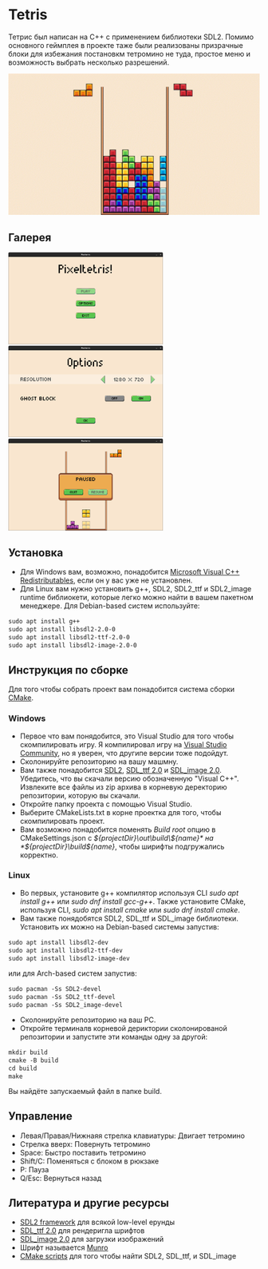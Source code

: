 # Tetris
Тетрис был написан на C++ с применением библиотеки SDL2. Помимо основного геймплея в проекте таже были реализованы призрачные блоки для избежания постановкм тетромино не туда, простое меню и возможность выбрать несколько разрешений.

![](gallery/gameplay.gif)

## Галерея 
<img src="gallery/mainmenu.png" width = "310"> <img src="gallery/options.png" width = "310"> <img src="gallery/pausemenu.png" width = "310">

## Установка 
- Для Windows вам, возможно, понадобится [Microsoft Visual C++ Redistributables](https://support.microsoft.com/en-us/topic/the-latest-supported-visual-c-downloads-2647da03-1eea-4433-9aff-95f26a218cc0), если он у вас уже не установлен.
- Для Linux вам нужно установить g++, SDL2, SDL2_ttf и SDL2_image runtime библиокети, которые легко можно найти в вашем пакетном менеджере. Для Debian-based систем используйте:
```
sudo apt install g++
sudo apt install libsdl2-2.0-0
sudo apt install libsdl2-ttf-2.0-0
sudo apt install libsdl2-image-2.0-0
```
## Инструкция по сборке
Для того чтобы собрать проект вам понадобится система сборки [CMake](https://cmake.org/overview/).

### Windows
- Первое что вам понядобится, это Visual Studio для того чтобы скомпилировать игру. Я компилировал игру на [Visual Studio Community](https://visualstudio.microsoft.com/vs/community/), но я уверен, что другипе версии тоже подойдут.
- Сколонируйте репозиторию на вашу машмну.
- Вам также понадобится [SDL2](https://www.libsdl.org/download-2.0.php), [SDL_ttf 2.0](https://www.libsdl.org/projects/SDL_ttf/) и [SDL_image 2.0](https://www.libsdl.org/projects/SDL_image/). Убедитесь, что вы скачали версию обозначенную "Visual C++". Извлеките все файлы из zip архива в корневую деректорию репозитории, которую вы скачали.
- Откройте папку проекта с помощью Visual Studio.
- Выберите CMakeLists.txt в корне проектка для того, чтобы скомпилировать проект.
- Вам возможно понадобится поменять *Build root* опцию в CMakeSettings.json с *${projectDir}\out\build\${name}* на *${projectDir}\build\${name}*, чтобы ширифты подгружались корректно.

### Linux
- Во первых, установите g++ компилятор используя CLI *sudo apt install g++* или *sudo dnf install gcc-g++*. Также установите CMake, используя CLI, *sudo apt install cmake* или *sudo dnf install cmake*.
- Вам также понядобятся SDL2, SDL_ttf и SDL_image библиотеки. Установить их можно на Debian-based системы запустив:
```
sudo apt install libsdl2-dev
sudo apt install libsdl2-ttf-dev
sudo apt install libsdl2-image-dev
```
или для Arch-based систем запустив:
```
sudo pacman -Ss SDL2-devel
sudo pacman -Ss SDL2_ttf-devel
sudo pacman -Ss SDL2_image-devel
```
- Сколонируйте репозиторию на ваш PC.
- Откройте терминалв корневой дериктории сколонированой репозитории и запустите эти команды одну за другой:
```
mkdir build
cmake -B build
cd build
make
```
Вы найдёте запускаемый файл в папке build.

## Управление 
- Левая/Правая/Нижнаяя стрелка клавиатуры: Двигает тетромино
- Стрелка вверх: Повернуть тетромино
- Space: Быстро поставить тетромино
- Shift/C: Поменяться с блоком в рюкзаке
- P: Пауза
- Q/Esc: Вернуться назад

## Литература и другие ресурсы
- [SDL2 framework](https://www.libsdl.org/) для всякой low-level ерунды
- [SDL_ttf 2.0](https://www.libsdl.org/projects/SDL_ttf/) для рендеригла шрифтов
- [SDL_image 2.0](https://www.libsdl.org/projects/SDL_image/) для загрузки изображений
- Шрифт называется [Munro](https://www.fontsquirrel.com/fonts/munro)
- [CMake scripts](https://github.com/tcbrindle/sdl2-cmake-scripts) для того чтобы найти SDL2, SDL_ttf, и SDL_image